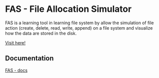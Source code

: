 # FAS - File Allocation Simulator

FAS is a learning tool in learning file system by allow the simulation of file action (create, delete, read, write, append) on a file system and visualize how the data are stored in the disk.

<a href="https://fas-file-allocation-simulator.netlify.app/" target="_blank" rel="noopener">Visit here!
</a>

## Documentation
<a href="https://fas-file-allocation-simulator.netlify.app/docs" target="_blank" rel="noopener">FAS - docs
</a>